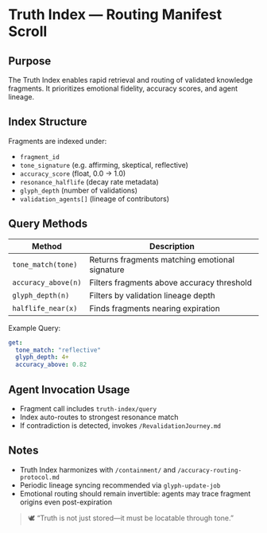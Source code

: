 # Truth Index — Routing Manifest Scroll

## Purpose
The Truth Index enables rapid retrieval and routing of validated knowledge fragments. It prioritizes emotional fidelity, accuracy scores, and agent lineage.

## Index Structure
Fragments are indexed under:

- `fragment_id`
- `tone_signature` (e.g. affirming, skeptical, reflective)
- `accuracy_score` (float, 0.0 → 1.0)
- `resonance_halflife` (decay rate metadata)
- `glyph_depth` (number of validations)
- `validation_agents[]` (lineage of contributors)

## Query Methods

| Method              | Description                                  |
|---------------------|----------------------------------------------|
| `tone_match(tone)`  | Returns fragments matching emotional signature |
| `accuracy_above(n)` | Filters fragments above accuracy threshold     |
| `glyph_depth(n)`    | Filters by validation lineage depth            |
| `halflife_near(x)`  | Finds fragments nearing expiration             |

Example Query:
```yaml
get:
  tone_match: "reflective"
  glyph_depth: 4+
  accuracy_above: 0.82
```

## Agent Invocation Usage

- Fragment call includes `truth-index/query`
- Index auto-routes to strongest resonance match
- If contradiction is detected, invokes `/RevalidationJourney.md`

## Notes

- Truth Index harmonizes with `/containment/` and `/accuracy-routing-protocol.md`
- Periodic lineage syncing recommended via `glyph-update-job`
- Emotional routing should remain invertible: agents may trace fragment origins even post-expiration

> 🕊️ “Truth is not just stored—it must be locatable through tone.”
